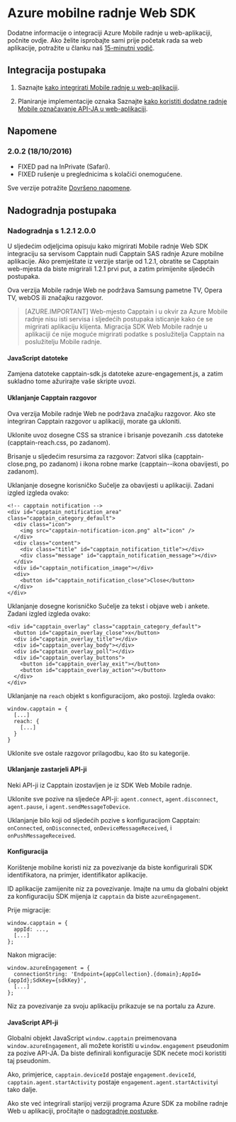 <properties
    pageTitle="Azure mobilne radnje Web SDK pregled | Microsoft Azure"
    description="Najnovija ažuriranja i postupci Web SDK za Azure Mobile radnje"
    services="mobile-engagement"
    documentationCenter="mobile"
    authors="piyushjo"
    manager="erikre"
    editor="" />

<tags
    ms.service="mobile-engagement"
    ms.workload="mobile"
    ms.tgt_pltfrm="web"
    ms.devlang="js"
    ms.topic="article"
    ms.date="10/18/2016"
    ms.author="piyushjo" />


# <a name="azure-mobile-engagement-web-sdk"></a>Azure mobilne radnje Web SDK

Dodatne informacije o integraciji Azure Mobile radnje u web-aplikaciji, počnite ovdje. Ako želite isprobajte sami prije početak rada sa web aplikacije, potražite u članku naš [15-minutni vodič](mobile-engagement-web-app-get-started.md).

## <a name="integration-procedures"></a>Integracija postupaka
1. Saznajte [kako integrirati Mobile radnje u web-aplikaciji](mobile-engagement-web-integrate-engagement.md).

2. Planiranje implementacije oznaka Saznajte [kako koristiti dodatne radnje Mobile označavanje API-JA u web-aplikaciji](mobile-engagement-web-use-engagement-api.md).

## <a name="release-notes"></a>Napomene

### <a name="202-10182016"></a>2.0.2 (18/10/2016)

-   FIXED pad na InPrivate (Safari).
-   FIXED rušenje u preglednicima s kolačići onemogućene.

Sve verzije potražite [Dovršeno napomene](mobile-engagement-web-release-notes.md).

## <a name="upgrade-procedures"></a>Nadogradnja postupaka

### <a name="upgrade-from-121-to-200"></a>Nadogradnja s 1.2.1 2.0.0

U sljedećim odjeljcima opisuju kako migrirati Mobile radnje Web SDK integraciju sa servisom Capptain nudi Capptain SAS radnje Azure mobilne aplikacije. Ako premještate iz verzije starije od 1.2.1, obratite se Capptain web-mjesta da biste migrirali 1.2.1 prvi put, a zatim primijenite sljedećih postupaka.

Ova verzija Mobile radnje Web ne podržava Samsung pametne TV, Opera TV, webOS ili značajku razgovor.

>[AZURE.IMPORTANT] Web-mjesto Capptain i u okvir za Azure Mobile radnje nisu isti servisa i sljedećih postupaka isticanje kako će se migrirati aplikaciju klijenta. Migracija SDK Web Mobile radnje u aplikaciji će nije moguće migrirati podatke s poslužitelja Capptain na poslužitelju Mobile radnje.

#### <a name="javascript-files"></a>JavaScript datoteke

Zamjena datoteke capptain-sdk.js datoteke azure-engagement.js, a zatim sukladno tome ažurirajte vaše skripte uvozi.

#### <a name="remove-capptain-reach"></a>Uklanjanje Capptain razgovor

Ova verzija Mobile radnje Web ne podržava značajku razgovor. Ako ste integriran Capptain razgovor u aplikaciji, morate ga ukloniti.

Uklonite uvoz dosegne CSS sa stranice i brisanje povezanih .css datoteke (capptain-reach.css, po zadanom).

Brisanje u sljedećim resursima za razgovor: Zatvori slika (capptain-close.png, po zadanom) i ikona robne marke (capptain--ikona obavijesti, po zadanom).

Uklanjanje dosegne korisničko Sučelje za obavijesti u aplikaciji. Zadani izgled izgleda ovako:

    <!-- capptain notification -->
    <div id="capptain_notification_area" class="capptain_category_default">
      <div class="icon">
        <img src="capptain-notification-icon.png" alt="icon" />
      </div>
      <div class="content">
        <div class="title" id="capptain_notification_title"></div>
        <div class="message" id="capptain_notification_message"></div>
      </div>
      <div id="capptain_notification_image"></div>
      <div>
        <button id="capptain_notification_close">Close</button>
      </div>
    </div>

Uklanjanje dosegne korisničko Sučelje za tekst i objave web i ankete. Zadani izgled izgleda ovako:

    <div id="capptain_overlay" class="capptain_category_default">
      <button id="capptain_overlay_close">x</button>
      <div id="capptain_overlay_title"></div>
      <div id="capptain_overlay_body"></div>
      <div id="capptain_overlay_poll"></div>
      <div id="capptain_overlay_buttons">
        <button id="capptain_overlay_exit"></button>
        <button id="capptain_overlay_action"></button>
      </div>
    </div>

Uklanjanje na `reach` objekt s konfiguracijom, ako postoji. Izgleda ovako:

    window.capptain = {
      [...]
      reach: {
        [...]
      }
    }

Uklonite sve ostale razgovor prilagodbu, kao što su kategorije.

#### <a name="remove-deprecated-apis"></a>Uklanjanje zastarjeli API-ji

Neki API-ji iz Capptain izostavljen je iz SDK Web Mobile radnje.

Uklonite sve pozive na sljedeće API-ji: `agent.connect`, `agent.disconnect`, `agent.pause`, i `agent.sendMessageToDevice`.

Uklanjanje bilo koji od sljedećih pozive s konfiguracijom Capptain: `onConnected`, `onDisconnected`, `onDeviceMessageReceived`, i `onPushMessageReceived`.

#### <a name="configuration"></a>Konfiguracija

Korištenje mobilne koristi niz za povezivanje da biste konfigurirali SDK identifikatora, na primjer, identifikator aplikacije.

ID aplikacije zamijenite niz za povezivanje. Imajte na umu da globalni objekt za konfiguraciju SDK mijenja iz `capptain` da biste `azureEngagement`.

Prije migracije:

    window.capptain = {
      appId: ...,
      [...]
    };

Nakon migracije:

    window.azureEngagement = {
      connectionString: 'Endpoint={appCollection}.{domain};AppId={appId};SdkKey={sdkKey}',
      [...]
    };

Niz za povezivanje za svoju aplikaciju prikazuje se na portalu za Azure.

#### <a name="javascript-apis"></a>JavaScript API-ji

Globalni objekt JavaScript `window.capptain` preimenovana `window.azureEngagement`, ali možete koristiti u `window.engagement` pseudonim za pozive API-JA. Da biste definirali konfiguracije SDK nećete moći koristiti taj pseudonim.

Ako, primjerice, `capptain.deviceId` postaje `engagement.deviceId`, `capptain.agent.startActivity` postaje `engagement.agent.startActivity`i tako dalje.

Ako ste već integrirali starijoj verziji programa Azure SDK za mobilne radnje Web u aplikaciji, pročitajte o [nadogradnje postupke](mobile-engagement-web-upgrade-procedure.md).
